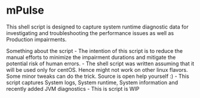 # mPulse
This shell script is designed to capture system runtime diagnostic data for investigating and troubleshooting the performance issues as well as Production impairments.

Something about the script
        - The intention of this script is to reduce the manual efforts to minimize the impairment durations and mitigate the potential risk of human errors. 
	- The shell script was written assuming that it will be used only for centOS. Hence might not work on other linux flavors. Some minor tweaks can do the trick. Source is open help yourself :)
        - This script captures System logs, System runtime, System information and recently added JVM diagnostics
        - This is script is WIP
        
